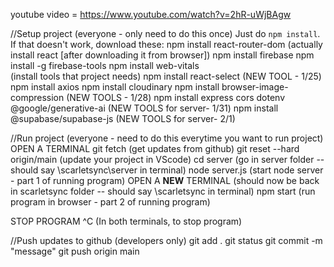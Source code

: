 youtube video = https://www.youtube.com/watch?v=2hR-uWjBAgw

//Setup project (everyone - only need to do this once)
Just do ```npm install```. If that doesn't work, download these:
npm install react-router-dom
    (actually install react [after downloading it from browser])
npm install firebase
npm install -g firebase-tools
npm install web-vitals  
    (install tools that project needs)
npm install react-select
    (NEW TOOL - 1/25)
npm install axios
npm install cloudinary
npm install browser-image-compression
    (NEW TOOLS - 1/28)
npm install express cors dotenv @google/generative-ai
    (NEW TOOLS for server- 1/31)
npm install @supabase/supabase-js
    (NEW TOOLS for server- 2/1)

//Run project (everyone - need to do this everytime you want to run project)
OPEN A TERMINAL 
git fetch
    (get updates from github)
git reset --hard origin/main
    (update your project in VScode)
cd server
    (go in server folder -- should say \scarletsync\server in terminal)
node server.js
    (start node server - part 1 of running program)
OPEN A **NEW** TERMINAL
    (should now be back in scarletsync folder -- should say \scarletsync in terminal)
npm start
    (run program in browser - part 2 of running program)

STOP PROGRAM
^C 
    (In both terminals, to stop program)

//Push updates to github (developers only)
git add .
git status
git commit -m "message"
git push origin main
